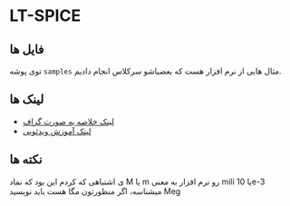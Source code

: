 # LT-SPICE

## فایل ها
توی پوشه `samples`
مثال هایی از نرم افزار هست که بعضیاشو سرکلاس انجام دادیم.

## لینک ها
- [لینک خلاصه به صورت گراف](https://rems.darkube.app/board/edit/?id=14)
- [لینک آموزش ویدئویی](https://www.aparat.com/v/Rt01d)

## نکته ها
ی اشتباهی که کردم این بود که نماد M یا m رو نرم افزار به معنی mili یا 10e-3 میشناسه، اگر منظورتون مگا هست باید نویسید Meg 
